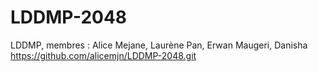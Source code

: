 # LDDMP-2048
LDDMP, membres : Alice Mejane, Laurène Pan, Erwan Maugeri, Danisha
https://github.com/alicemjn/LDDMP-2048.git
